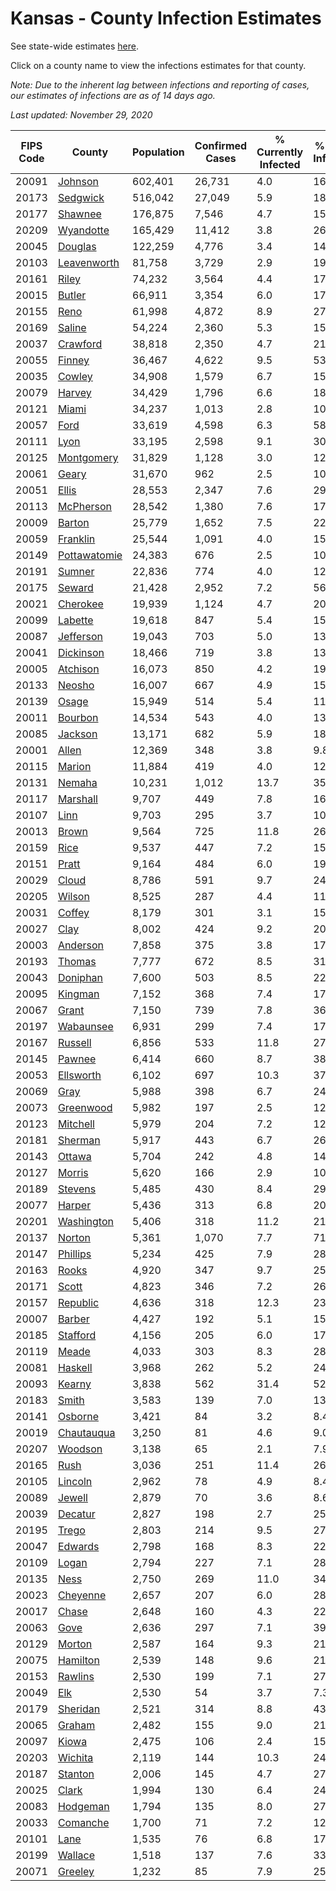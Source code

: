 # Kansas - County Infection Estimates

See state-wide estimates [here](/infections/us-ks).

Click on a county name to view the infections estimates for that county.

*Note: Due to the inherent lag between infections and reporting of cases, our estimates of infections are as of 14 days ago.*

*Last updated: November 29, 2020*

|   FIPS Code |                       County |   Population |   Confirmed Cases |   % Currently Infected |   % Total Infected |
|-------------|------------------------------|--------------|-------------------|------------------------|--------------------|
|       20091 |           [Johnson](johnson) |      602,401 |            26,731 |                    4.0 |               16.2 |
|       20173 |         [Sedgwick](sedgwick) |      516,042 |            27,049 |                    5.9 |               18.9 |
|       20177 |           [Shawnee](shawnee) |      176,875 |             7,546 |                    4.7 |               15.2 |
|       20209 |       [Wyandotte](wyandotte) |      165,429 |            11,412 |                    3.8 |               26.8 |
|       20045 |           [Douglas](douglas) |      122,259 |             4,776 |                    3.4 |               14.1 |
|       20103 |   [Leavenworth](leavenworth) |       81,758 |             3,729 |                    2.9 |               19.0 |
|       20161 |               [Riley](riley) |       74,232 |             3,564 |                    4.4 |               17.4 |
|       20015 |             [Butler](butler) |       66,911 |             3,354 |                    6.0 |               17.3 |
|       20155 |                 [Reno](reno) |       61,998 |             4,872 |                    8.9 |               27.3 |
|       20169 |             [Saline](saline) |       54,224 |             2,360 |                    5.3 |               15.3 |
|       20037 |         [Crawford](crawford) |       38,818 |             2,350 |                    4.7 |               21.4 |
|       20055 |             [Finney](finney) |       36,467 |             4,622 |                    9.5 |               53.6 |
|       20035 |             [Cowley](cowley) |       34,908 |             1,579 |                    6.7 |               15.6 |
|       20079 |             [Harvey](harvey) |       34,429 |             1,796 |                    6.6 |               18.6 |
|       20121 |               [Miami](miami) |       34,237 |             1,013 |                    2.8 |               10.3 |
|       20057 |                 [Ford](ford) |       33,619 |             4,598 |                    6.3 |               58.9 |
|       20111 |                 [Lyon](lyon) |       33,195 |             2,598 |                    9.1 |               30.2 |
|       20125 |     [Montgomery](montgomery) |       31,829 |             1,128 |                    3.0 |               12.5 |
|       20061 |               [Geary](geary) |       31,670 |               962 |                    2.5 |               10.3 |
|       20051 |               [Ellis](ellis) |       28,553 |             2,347 |                    7.6 |               29.2 |
|       20113 |       [McPherson](mcpherson) |       28,542 |             1,380 |                    7.6 |               17.7 |
|       20009 |             [Barton](barton) |       25,779 |             1,652 |                    7.5 |               22.9 |
|       20059 |         [Franklin](franklin) |       25,544 |             1,091 |                    4.0 |               15.4 |
|       20149 | [Pottawatomie](pottawatomie) |       24,383 |               676 |                    2.5 |               10.1 |
|       20191 |             [Sumner](sumner) |       22,836 |               774 |                    4.0 |               12.0 |
|       20175 |             [Seward](seward) |       21,428 |             2,952 |                    7.2 |               56.8 |
|       20021 |         [Cherokee](cherokee) |       19,939 |             1,124 |                    4.7 |               20.4 |
|       20099 |           [Labette](labette) |       19,618 |               847 |                    5.4 |               15.6 |
|       20087 |       [Jefferson](jefferson) |       19,043 |               703 |                    5.0 |               13.3 |
|       20041 |       [Dickinson](dickinson) |       18,466 |               719 |                    3.8 |               13.9 |
|       20005 |         [Atchison](atchison) |       16,073 |               850 |                    4.2 |               19.0 |
|       20133 |             [Neosho](neosho) |       16,007 |               667 |                    4.9 |               15.0 |
|       20139 |               [Osage](osage) |       15,949 |               514 |                    5.4 |               11.4 |
|       20011 |           [Bourbon](bourbon) |       14,534 |               543 |                    4.0 |               13.0 |
|       20085 |           [Jackson](jackson) |       13,171 |               682 |                    5.9 |               18.8 |
|       20001 |               [Allen](allen) |       12,369 |               348 |                    3.8 |                9.8 |
|       20115 |             [Marion](marion) |       11,884 |               419 |                    4.0 |               12.8 |
|       20131 |             [Nemaha](nemaha) |       10,231 |             1,012 |                   13.7 |               35.1 |
|       20117 |         [Marshall](marshall) |        9,707 |               449 |                    7.8 |               16.0 |
|       20107 |                 [Linn](linn) |        9,703 |               295 |                    3.7 |               10.7 |
|       20013 |               [Brown](brown) |        9,564 |               725 |                   11.8 |               26.6 |
|       20159 |                 [Rice](rice) |        9,537 |               447 |                    7.2 |               15.7 |
|       20151 |               [Pratt](pratt) |        9,164 |               484 |                    6.0 |               19.2 |
|       20029 |               [Cloud](cloud) |        8,786 |               591 |                    9.7 |               24.1 |
|       20205 |             [Wilson](wilson) |        8,525 |               287 |                    4.4 |               11.9 |
|       20031 |             [Coffey](coffey) |        8,179 |               301 |                    3.1 |               15.1 |
|       20027 |                 [Clay](clay) |        8,002 |               424 |                    9.2 |               20.1 |
|       20003 |         [Anderson](anderson) |        7,858 |               375 |                    3.8 |               17.1 |
|       20193 |             [Thomas](thomas) |        7,777 |               672 |                    8.5 |               31.5 |
|       20043 |         [Doniphan](doniphan) |        7,600 |               503 |                    8.5 |               22.3 |
|       20095 |           [Kingman](kingman) |        7,152 |               368 |                    7.4 |               17.7 |
|       20067 |               [Grant](grant) |        7,150 |               739 |                    7.8 |               36.5 |
|       20197 |       [Wabaunsee](wabaunsee) |        6,931 |               299 |                    7.4 |               17.4 |
|       20167 |           [Russell](russell) |        6,856 |               533 |                   11.8 |               27.7 |
|       20145 |             [Pawnee](pawnee) |        6,414 |               660 |                    8.7 |               38.3 |
|       20053 |       [Ellsworth](ellsworth) |        6,102 |               697 |                   10.3 |               37.3 |
|       20069 |                 [Gray](gray) |        5,988 |               398 |                    6.7 |               24.7 |
|       20073 |       [Greenwood](greenwood) |        5,982 |               197 |                    2.5 |               12.0 |
|       20123 |         [Mitchell](mitchell) |        5,979 |               204 |                    7.2 |               12.9 |
|       20181 |           [Sherman](sherman) |        5,917 |               443 |                    6.7 |               26.0 |
|       20143 |             [Ottawa](ottawa) |        5,704 |               242 |                    4.8 |               14.5 |
|       20127 |             [Morris](morris) |        5,620 |               166 |                    2.9 |               10.8 |
|       20189 |           [Stevens](stevens) |        5,485 |               430 |                    8.4 |               29.3 |
|       20077 |             [Harper](harper) |        5,436 |               313 |                    6.8 |               20.8 |
|       20201 |     [Washington](washington) |        5,406 |               318 |                   11.2 |               21.1 |
|       20137 |             [Norton](norton) |        5,361 |             1,070 |                    7.7 |               71.5 |
|       20147 |         [Phillips](phillips) |        5,234 |               425 |                    7.9 |               28.1 |
|       20163 |               [Rooks](rooks) |        4,920 |               347 |                    9.7 |               25.3 |
|       20171 |               [Scott](scott) |        4,823 |               346 |                    7.2 |               26.5 |
|       20157 |         [Republic](republic) |        4,636 |               318 |                   12.3 |               23.3 |
|       20007 |             [Barber](barber) |        4,427 |               192 |                    5.1 |               15.8 |
|       20185 |         [Stafford](stafford) |        4,156 |               205 |                    6.0 |               17.6 |
|       20119 |               [Meade](meade) |        4,033 |               303 |                    8.3 |               28.1 |
|       20081 |           [Haskell](haskell) |        3,968 |               262 |                    5.2 |               24.5 |
|       20093 |             [Kearny](kearny) |        3,838 |               562 |                   31.4 |               52.6 |
|       20183 |               [Smith](smith) |        3,583 |               139 |                    7.0 |               13.5 |
|       20141 |           [Osborne](osborne) |        3,421 |                84 |                    3.2 |                8.4 |
|       20019 |     [Chautauqua](chautauqua) |        3,250 |                81 |                    4.6 |                9.0 |
|       20207 |           [Woodson](woodson) |        3,138 |                65 |                    2.1 |                7.9 |
|       20165 |                 [Rush](rush) |        3,036 |               251 |                   11.4 |               26.5 |
|       20105 |           [Lincoln](lincoln) |        2,962 |                78 |                    4.9 |                8.4 |
|       20089 |             [Jewell](jewell) |        2,879 |                70 |                    3.6 |                8.6 |
|       20039 |           [Decatur](decatur) |        2,827 |               198 |                    2.7 |               25.1 |
|       20195 |               [Trego](trego) |        2,803 |               214 |                    9.5 |               27.7 |
|       20047 |           [Edwards](edwards) |        2,798 |               168 |                    8.3 |               22.3 |
|       20109 |               [Logan](logan) |        2,794 |               227 |                    7.1 |               28.5 |
|       20135 |                 [Ness](ness) |        2,750 |               269 |                   11.0 |               34.0 |
|       20023 |         [Cheyenne](cheyenne) |        2,657 |               207 |                    6.0 |               28.0 |
|       20017 |               [Chase](chase) |        2,648 |               160 |                    4.3 |               22.1 |
|       20063 |                 [Gove](gove) |        2,636 |               297 |                    7.1 |               39.1 |
|       20129 |             [Morton](morton) |        2,587 |               164 |                    9.3 |               21.7 |
|       20075 |         [Hamilton](hamilton) |        2,539 |               148 |                    9.6 |               21.6 |
|       20153 |           [Rawlins](rawlins) |        2,530 |               199 |                    7.1 |               27.3 |
|       20049 |                   [Elk](elk) |        2,530 |                54 |                    3.7 |                7.3 |
|       20179 |         [Sheridan](sheridan) |        2,521 |               314 |                    8.8 |               43.7 |
|       20065 |             [Graham](graham) |        2,482 |               155 |                    9.0 |               21.5 |
|       20097 |               [Kiowa](kiowa) |        2,475 |               106 |                    2.4 |               15.8 |
|       20203 |           [Wichita](wichita) |        2,119 |               144 |                   10.3 |               24.1 |
|       20187 |           [Stanton](stanton) |        2,006 |               145 |                    4.7 |               27.4 |
|       20025 |               [Clark](clark) |        1,994 |               130 |                    6.4 |               24.1 |
|       20083 |         [Hodgeman](hodgeman) |        1,794 |               135 |                    8.0 |               27.8 |
|       20033 |         [Comanche](comanche) |        1,700 |                71 |                    7.2 |               12.5 |
|       20101 |                 [Lane](lane) |        1,535 |                76 |                    6.8 |               17.7 |
|       20199 |           [Wallace](wallace) |        1,518 |               137 |                    7.6 |               33.4 |
|       20071 |           [Greeley](greeley) |        1,232 |                85 |                    7.9 |               25.3 |